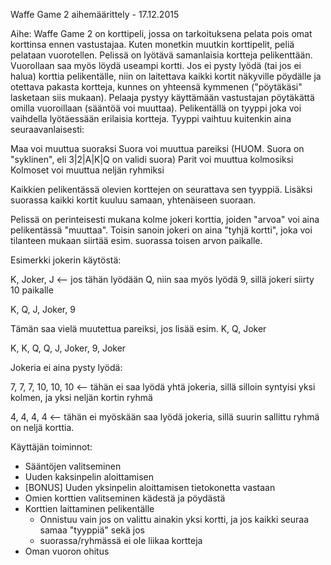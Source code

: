 

Waffe Game 2 aihemäärittely - 17.12.2015

Aihe: Waffe Game 2 on korttipeli, jossa on tarkoituksena pelata pois omat korttinsa ennen vastustajaa. Kuten monetkin muutkin korttipelit, peliä pelataan vuorotellen. Pelissä on lyötävä samanlaisia kortteja pelikenttään. Vuorollaan saa myös löydä useampi kortti. Jos ei pysty lyödä (tai jos ei halua) korttia pelikentälle, niin on laitettava kaikki kortit näkyville pöydälle ja otettava pakasta kortteja, kunnes on yhteensä kymmenen ("pöytäkäsi" lasketaan siis mukaan). Pelaaja pystyy käyttämään vastustajan pöytäkättä omilla vuoroillaan (sääntöä voi muuttaa). Pelikentällä on tyyppi joka voi vaihdella lyötäessään erilaisia kortteja. Tyyppi vaihtuu kuitenkin aina seuraavanlaisesti:

Maa voi muuttua suoraksi
Suora voi muuttua pareiksi (HUOM. Suora on "syklinen", eli 3|2|A|K|Q on validi suora)
Parit voi muuttua kolmosiksi
Kolmoset voi muuttua neljän ryhmiksi

Kaikkien pelikentässä olevien korttejen on seurattava sen tyyppiä. Lisäksi suorassa kaikki kortit kuuluu samaan, yhtenäiseen suoraan.

Pelissä on perinteisesti mukana kolme jokeri korttia, joiden "arvoa" voi aina pelikentässä "muuttaa". Toisin sanoin jokeri on aina "tyhjä kortti", joka voi tilanteen mukaan siirtää esim. suorassa toisen arvon paikalle.

Esimerkki jokerin käytöstä:

K, Joker, J <-- jos tähän lyödään Q, niin saa myös lyödä 9, sillä jokeri siirty 10 paikalle

K, Q, J, Joker, 9 

Tämän saa vielä muutettua pareiksi, jos lisää esim. K, Q, Joker

K, K, Q, Q, J, Joker, 9, Joker


Jokeria ei aina pysty lyödä:

7, 7, 7, 10, 10, 10 <-- tähän ei saa lyödä yhtä jokeria, sillä silloin syntyisi yksi kolmen, ja yksi neljän kortin ryhmä

4, 4, 4, 4 <-- tähän ei myöskään saa lyödä jokeria, sillä suurin sallittu ryhmä on neljä korttia.

Käyttäjän toiminnot:
* Sääntöjen valitseminen
* Uuden kaksinpelin aloittamisen
* [BONUS] Uuden yksinpelin aloittamisen tietokonetta vastaan
* Omien korttien valitseminen kädestä ja pöydästä
* Korttien laittaminen pelikentälle
  * Onnistuu vain jos on valittu ainakin yksi kortti, ja jos kaikki seuraa samaa "tyyppiä" sekä jos
  * suorassa/ryhmässä ei ole liikaa kortteja
* Oman vuoron ohitus
	
